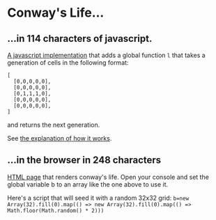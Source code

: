 # Conway's Life...

## ...in 114 characters of javascript.

[A javascript implementation](./conways-life.js) that adds a global function `l` that takes a generation of cells in the following format:

```
[
  [0,0,0,0,0],
  [0,0,0,0,0],
  [0,1,1,1,0],
  [0,0,0,0,0],
  [0,0,0,0,0],
]
```

and returns the next generation.

See [the explanation of how it works](./conways-life-explained.js).

## ...in the browser in 248 characters
[HTML page](./conways-life.html) that renders conway's life.
Open your console and set the global variable b to an array like the one above to use it.

Here's a script that will seed it with a random 32x32 grid:
`b=new Array(32).fill(0).map(() => new Array(32).fill(0).map(() => Math.floor(Math.random() * 2)))`
